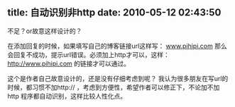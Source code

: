 title: 自动识别非http
date: 2010-05-12 02:43:50
---

不足？or故意这样设计的？


在添加回复的时候，如果填写自己的博客链接url这样写： www.pihipi.com 那么会回复不成功，提示url错误。必须加上http才可以，这样： http://www.pihipi.com 的链接才可以通过。 

这个是作者自己故意设计的，还是没有仔细考虑到呢？ 我认为很多朋友在写url的时候，都习惯不加http:// ，考虑到方便性，希望作者可以修正下，不论加不加http 程序都自动识别，这样比较人性化点。